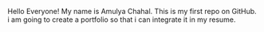 Hello Everyone!
My name is Amulya Chahal.
This is my first repo on GitHub.
i am going to create a portfolio so that i can integrate it in my resume.
